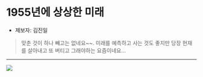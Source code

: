# 1955년에 상상한 미래

* 제보자: 김진일

> 맞춘 것이 하나 빼고는 없네요~~. 미래를 예측하고 사는 것도 좋지만 당장 현재를 살아내고 또 버티고 그래야하는 요즘이네요...
- - -

![](https://github.e2nc.io/future.jpeg)
